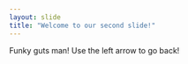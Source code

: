 ```yaml
---
layout: slide
title: "Welcome to our second slide!"
---
```

Funky guts man!
Use the left arrow to go back!
